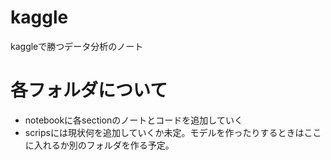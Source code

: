 # kaggle

kaggleで勝つデータ分析のノート

# 各フォルダについて
- notebookに各sectionのノートとコードを追加していく
- scripsには現状何を追加していくか未定。モデルを作ったりするときはここに入れるか別のフォルダを作る予定。
